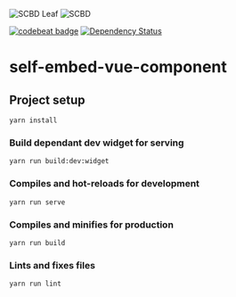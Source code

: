 <!-- 
TODO - document options
TODO - document install
TODO - document basic usage`
-->
![SCBD Leaf][logo]
![SCBD][logoText]

[![codebeat badge](https://codebeat.co/badges/6270ec63-1b6d-44ce-a416-3760836ca13e)](https://codebeat.co/projects/github-com-scbd-self-embed-vue-component-master)
[![Dependency Status](https://david-dm.org/scbd/self-embed-vue-component)](https://david-dm.org/scbd/self-embed-vue-component)
# self-embed-vue-component

## Project setup
```
yarn install
```
### Build dependant dev widget for serving
```
yarn run build:dev:widget
```

### Compiles and hot-reloads for development
```
yarn run serve
```

### Compiles and minifies for production
```
yarn run build
```

### Lints and fixes files
```
yarn run lint
```

[logo]:https://www.cbd.int/styles/ui/templates/cbd2011/images/logo-cbd-leaf-line.gif
[logoText]:https://www.cbd.int/styles/ui/templates/cbd2011/images/logo-cbd-text-en.gif